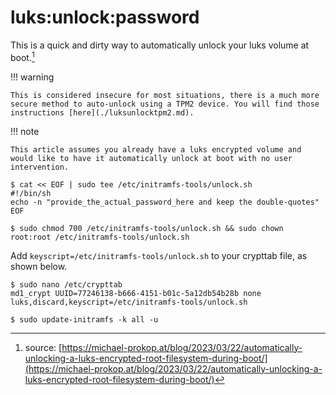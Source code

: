 # luks\:unlock:password

This is a quick and dirty way to automatically unlock your luks volume at boot.[^1]
[^1]: source: [https://michael-prokop.at/blog/2023/03/22/automatically-unlocking-a-luks-encrypted-root-filesystem-during-boot/](https://michael-prokop.at/blog/2023/03/22/automatically-unlocking-a-luks-encrypted-root-filesystem-during-boot/)

!!! warning

    This is considered insecure for most situations, there is a much more secure method to auto-unlock using a TPM2 device. You will find those instructions [here](./luksunlocktpm2.md).

!!! note

    This article assumes you already have a luks encrypted volume and would like to have it automatically unlock at boot with no user intervention.

``` shell title="create unlock script"
$ cat << EOF | sudo tee /etc/initramfs-tools/unlock.sh
#!/bin/sh
echo -n "provide_the_actual_password_here and keep the double-quotes"
EOF
```

``` shell title="secure access to the password"
$ sudo chmod 700 /etc/initramfs-tools/unlock.sh && sudo chown root:root /etc/initramfs-tools/unlock.sh
```

Add ```keyscript=/etc/initramfs-tools/unlock.sh``` to your crypttab file, as shown below.

```shell title="add the script to the crypttab file"
$ sudo nano /etc/crypttab
md1_crypt UUID=77246138-b666-4151-b01c-5a12db54b28b none luks,discard,keyscript=/etc/initramfs-tools/unlock.sh
```

```shell title="update your initramfs"
$ sudo update-initramfs -k all -u
```
